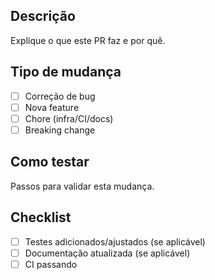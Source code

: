 ## Descrição
Explique o que este PR faz e por quê.

## Tipo de mudança
- [ ] Correção de bug
- [ ] Nova feature
- [ ] Chore (infra/CI/docs)
- [ ] Breaking change

## Como testar
Passos para validar esta mudança.

## Checklist
- [ ] Testes adicionados/ajustados (se aplicável)
- [ ] Documentação atualizada (se aplicável)
- [ ] CI passando